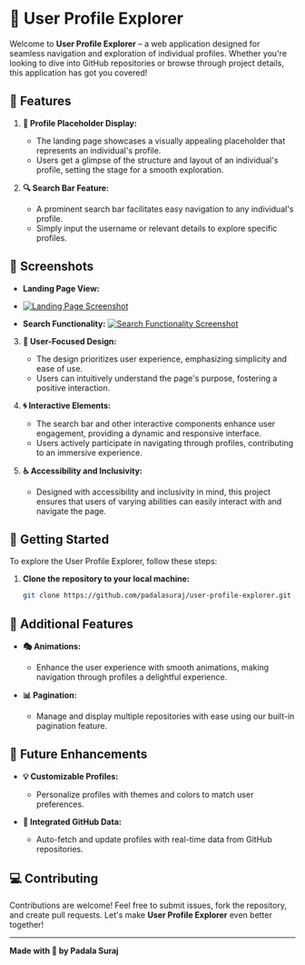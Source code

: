 # 🚀 User Profile Explorer

Welcome to **User Profile Explorer** – a web application designed for seamless navigation and exploration of individual profiles. Whether you're looking to dive into GitHub repositories or browse through project details, this application has got you covered!

## 🌟 Features

1. **📄 Profile Placeholder Display:**

   - The landing page showcases a visually appealing placeholder that represents an individual's profile.
   - Users get a glimpse of the structure and layout of an individual's profile, setting the stage for a smooth exploration.

2. **🔍 Search Bar Feature:**

   - A prominent search bar facilitates easy navigation to any individual's profile.
   - Simply input the username or relevant details to explore specific profiles.


## 📸 Screenshots


- **Landing Page View:**

- 
  [![Landing Page Screenshot](https://drive.google.com/uc?export=view&id=1d2gb9pDWTnPf2iENF5oKG0fvdvlIEh-6)](https://drive.google.com/file/d/1d2gb9pDWTnPf2iENF5oKG0fvdvlIEh-6/view?usp=drive_link)


- **Search Functionality:**
  [![Search Functionality Screenshot](https://drive.google.com/uc?export=view&id=1DMPw2SmwvTctlx7o8hm8mAMnrOUZPAfS)](https://drive.google.com/file/d/1DMPw2SmwvTctlx7o8hm8mAMnrOUZPAfS/view?usp=drive_link)


3. **🎨 User-Focused Design:**

   - The design prioritizes user experience, emphasizing simplicity and ease of use.
   - Users can intuitively understand the page's purpose, fostering a positive interaction.

4. **🌀 Interactive Elements:**

   - The search bar and other interactive components enhance user engagement, providing a dynamic and responsive interface.
   - Users actively participate in navigating through profiles, contributing to an immersive experience.

5. **♿ Accessibility and Inclusivity:**

   - Designed with accessibility and inclusivity in mind, this project ensures that users of varying abilities can easily interact with and navigate the page.

## 🚀 Getting Started

To explore the User Profile Explorer, follow these steps:

1. **Clone the repository to your local machine:**
   ```bash
   git clone https://github.com/padalasuraj/user-profile-explorer.git

## 🚀 Additional Features

- **🎭 Animations:**
   - Enhance the user experience with smooth animations, making navigation through profiles a delightful experience.

- **📊 Pagination:**
   - Manage and display multiple repositories with ease using our built-in pagination feature.

## 📌 Future Enhancements

- **💡 Customizable Profiles:**
   - Personalize profiles with themes and colors to match user preferences.

- **🔗 Integrated GitHub Data:**
   - Auto-fetch and update profiles with real-time data from GitHub repositories.

## 💻 Contributing

Contributions are welcome! Feel free to submit issues, fork the repository, and create pull requests. Let's make **User Profile Explorer** even better together!

---

**Made with 💖 by Padala Suraj**

